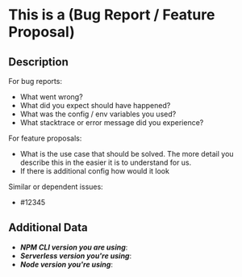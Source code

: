 # This is a (Bug Report / Feature Proposal)
<!--
Reminder to label this with bug or feature
-->

## Description

For bug reports:
* What went wrong?
* What did you expect should have happened?
* What was the config / env variables you used?
* What stacktrace or error message did you
experience?

For feature proposals:
* What is the use case that should be solved. The
more detail you describe this in the easier it is
to understand for us.
* If there is additional config how would it look

Similar or dependent issues:
* #12345

## Additional Data

* ***NPM CLI version you are using***:
* ***Serverless version you're using***:
* ***Node version you're using***:
